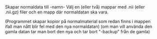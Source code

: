 Skapar normaldata till -namn-
Välj en (eller två) mappar med .nii (eller .nii.gz) filer och en mapp där normaldatan ska vara.

(Programmet skapar kopior på normalmaterial som redan finns i mappen ifall man nått blir fel med den nya normaldatan)
(om man vill använda den gamla datan tar man bort den nya och tar bort "-backup" från de gamla)
